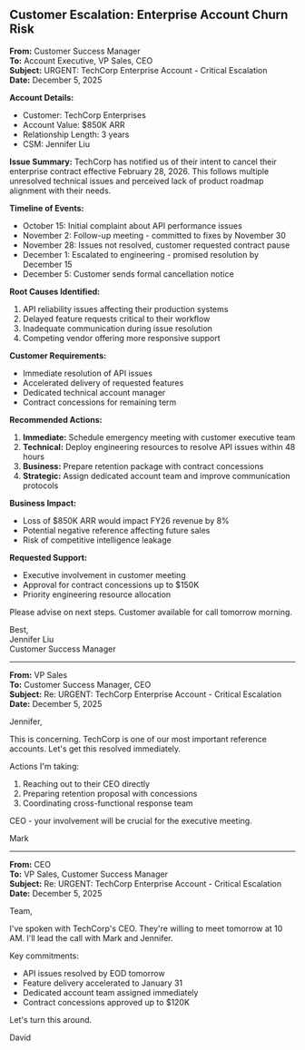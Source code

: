 ## Customer Escalation: Enterprise Account Churn Risk

**From:** Customer Success Manager  
**To:** Account Executive, VP Sales, CEO  
**Subject:** URGENT: TechCorp Enterprise Account - Critical Escalation  
**Date:** December 5, 2025  

**Account Details:**
- Customer: TechCorp Enterprises
- Account Value: $850K ARR
- Relationship Length: 3 years
- CSM: Jennifer Liu

**Issue Summary:**
TechCorp has notified us of their intent to cancel their enterprise contract effective February 28, 2026. This follows multiple unresolved technical issues and perceived lack of product roadmap alignment with their needs.

**Timeline of Events:**
- October 15: Initial complaint about API performance issues
- November 2: Follow-up meeting - committed to fixes by November 30
- November 28: Issues not resolved, customer requested contract pause
- December 1: Escalated to engineering - promised resolution by December 15
- December 5: Customer sends formal cancellation notice

**Root Causes Identified:**
1. API reliability issues affecting their production systems
2. Delayed feature requests critical to their workflow
3. Inadequate communication during issue resolution
4. Competing vendor offering more responsive support

**Customer Requirements:**
- Immediate resolution of API issues
- Accelerated delivery of requested features
- Dedicated technical account manager
- Contract concessions for remaining term

**Recommended Actions:**
1. **Immediate:** Schedule emergency meeting with customer executive team
2. **Technical:** Deploy engineering resources to resolve API issues within 48 hours
3. **Business:** Prepare retention package with contract concessions
4. **Strategic:** Assign dedicated account team and improve communication protocols

**Business Impact:**
- Loss of $850K ARR would impact FY26 revenue by 8%
- Potential negative reference affecting future sales
- Risk of competitive intelligence leakage

**Requested Support:**
- Executive involvement in customer meeting
- Approval for contract concessions up to $150K
- Priority engineering resource allocation

Please advise on next steps. Customer available for call tomorrow morning.

Best,  
Jennifer Liu  
Customer Success Manager

---

**From:** VP Sales  
**To:** Customer Success Manager, CEO  
**Subject:** Re: URGENT: TechCorp Enterprise Account - Critical Escalation  
**Date:** December 5, 2025  

Jennifer,

This is concerning. TechCorp is one of our most important reference accounts. Let's get this resolved immediately.

Actions I'm taking:
1. Reaching out to their CEO directly
2. Preparing retention proposal with concessions
3. Coordinating cross-functional response team

CEO - your involvement will be crucial for the executive meeting.

Mark

---

**From:** CEO  
**To:** VP Sales, Customer Success Manager  
**Subject:** Re: URGENT: TechCorp Enterprise Account - Critical Escalation  
**Date:** December 5, 2025  

Team,

I've spoken with TechCorp's CEO. They're willing to meet tomorrow at 10 AM. I'll lead the call with Mark and Jennifer.

Key commitments:
- API issues resolved by EOD tomorrow
- Feature delivery accelerated to January 31
- Dedicated account team assigned immediately
- Contract concessions approved up to $120K

Let's turn this around.

David